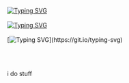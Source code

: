 [![Typing SVG](https://readme-typing-svg.herokuapp.com?size=30&duration=8000&color=0000FF&lines=Welcome+to)](https://git.io/typing-svg)
<br></br>
[![Typing SVG](https://readme-typing-svg.herokuapp.com?size=30&duration=8000&color=FF0000&lines=my+GitHub)](https://git.io/typing-svg)
<br></br>
[![Typing SVG](https://readme-typing-svg.herokuapp.com?size=30&duration=8000&color=FF00FF&lines=page.)](https://git.io/typing-svg)

<br></br>


i do stuff
<br></br>
